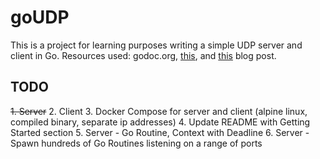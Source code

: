 # goUDP
This is a project for learning purposes writing a simple UDP server and client in Go. Resources used: godoc.org, [this](https://ops.tips/blog/udp-client-and-server-in-go/), and [this](https://varshneyabhi.wordpress.com/2014/12/23/simple-udp-clientserver-in-golang/) blog post.

## TODO
~~1. Server~~
2. Client
3. Docker Compose for server and client (alpine linux, compiled binary, separate ip addresses)
4. Update README with Getting Started section
5. Server - Go Routine, Context with Deadline
6. Server - Spawn hundreds of Go Routines listening on a range of ports
